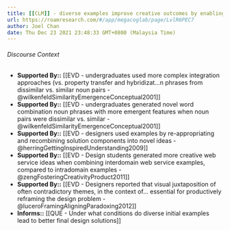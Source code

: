 ```yaml
---
title: [[CLM]] - diverse examples improve creative outcomes by enabling novel conceptual integrations
url: https://roamresearch.com/#/app/megacoglab/page/LvlR6PEC7
author: Joel Chan
date: Thu Dec 23 2021 23:48:33 GMT+0800 (Malaysia Time)
---
```




###### Discourse Context

- **Supported By::** [[EVD - undergraduates used more complex integration approaches (vs. property transfer and hybridizat...n phrases from dissimilar vs. similar noun pairs - @wilkenfeldSimilarityEmergenceConceptual2001]]
- **Supported By::** [[EVD - undergraduates generated novel word combination noun phrases with more emergent features when noun pairs were dissimilar vs. similar - @wilkenfeldSimilarityEmergenceConceptual2001]]
- **Supported By::** [[EVD - designers used examples by re-appropriating and recombining solution components into novel ideas - @herringGettingInspiredUnderstanding2009]]
- **Supported By::** [[EVD - Design students generated more creative web service ideas when combining interdomain web service examples, compared to intradomain examples - @zengFosteringCreativityProduct2011]]
- **Supported By::** [[EVD - Designers reported that visual juxtaposition of often contradictory themes, in the context of... essential for productively reframing the design problem - @luceroFramingAligningParadoxing2012]]
- **Informs::** [[QUE - Under what conditions do diverse initial examples lead to better final design solutions]]
